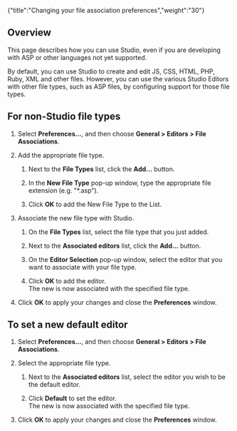 {"title":"Changing your file association preferences","weight":"30"} 

## Overview

This page describes how you can use Studio, even if you are developing with ASP or other languages not yet supported.

By default, you can use Studio to create and edit JS, CSS, HTML, PHP, Ruby, XML and other files. However, you can use the various Studio Editors with other file types, such as ASP files, by configuring support for those file types.

## For non-Studio file types

1.  Select **Preferences...**, and then choose **General > Editors > File Associations**.
    
2.  Add the appropriate file type.
    
    1.  Next to the **File Types** list, click the **Add...** button.
        
    2.  In the **New File Type** pop-up window, type the appropriate file extension (e.g. "\*.asp").
        
    3.  Click **OK** to add the New File Type to the List.
        
3.  Associate the new file type with Studio.
    
    1.  On the **File Types** list, select the file type that you just added.
        
    2.  Next to the **Associated editors** list, click the **Add...** button.
        
    3.  On the **Editor Selection** pop-up window, select the editor that you want to associate with your file type.
        
    4.  Click **OK** to add the editor.  
        The new is now associated with the specified file type.
        
4.  Click **OK** to apply your changes and close the **Preferences** window.
    

## To set a new default editor

1.  Select **Preferences...**, and then choose **General > Editors > File Associations**.
    
2.  Select the appropriate file type.
    
    1.  Next to the **Associated editors** list, select the editor you wish to be the default editor.
        
    2.  Click **Default** to set the editor.  
        The new is now associated with the specified file type.
        
3.  Click **OK** to apply your changes and close the **Preferences** window.